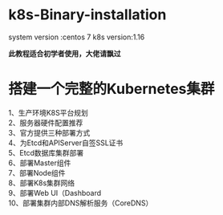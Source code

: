 # k8s-Binary-installation
system version :centos 7   k8s version:1.16 

**此教程适合初学者使用，大佬请飘过**


# 搭建一个完整的Kubernetes集群

1、生产环境K8S平台规划  
2、服务器硬件配置推荐  
3、官方提供三种部署方式  
4、为Etcd和APIServer自签SSL证书  
5、Etcd数据库集群部署  
6、部署Master组件  
7、部署Node组件  
8、部署K8s集群网络  
9、部署Web UI（Dashboard  
10、部署集群内部DNS解析服务（CoreDNS）  






